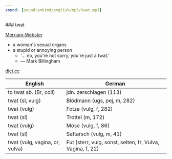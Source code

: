```yaml
---
sound: [sound:ankimd/english/mp3/twat.mp3]
---
```


\### twat

[Merriam-Webster](https://www.merriam-webster.com/dictionary/twat)

- a woman's sexual organs
- a stupid or annoying person
    - '… no, you're not sorry, you're just a twat.'
    - — Mark Billingham

[dict.cc](https://www.dict.cc/twat)

| English        | German       |
| -------------- | ------------ |
| to twat sb. (Br, coll) | jdn. zerschlagen (113) |
| twat (sl, vulg) | Blödmann (ugs, pej, m, 282) |
| twat (vulg) | Fotze (vulg, f, 282) |
| twat (sl) | Trottel (m, 172) |
| twat (vulg) | Möse (vulg, f, 86) |
| twat (sl) | Saftarsch (vulg, m, 41) |
| twat (vulg, vagina, or, vulva) | Fut (sterr, vulg, sonst, selten, fr, Vulva, Vagina, f, 22) |
